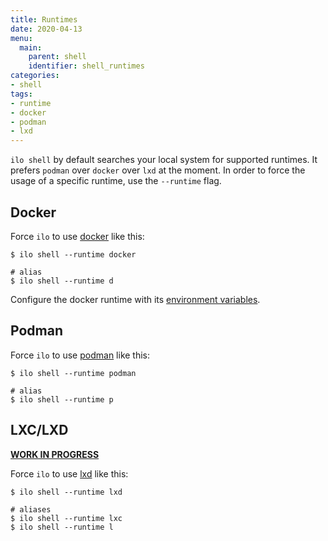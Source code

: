 ```yaml
---
title: Runtimes
date: 2020-04-13
menu:
  main:
    parent: shell
    identifier: shell_runtimes
categories:
- shell
tags:
- runtime
- docker
- podman
- lxd
---
```


`ilo shell` by default searches your local system for supported runtimes. It prefers `podman` over `docker` over `lxd` at the moment. In order to force the usage of a specific runtime, use the `--runtime` flag.

## Docker

Force `ilo` to use [docker](https://www.docker.com/)  like this:

```shell script
$ ilo shell --runtime docker

# alias
$ ilo shell --runtime d
```

Configure the docker runtime with its [environment variables](https://docs.docker.com/engine/reference/commandline/cli/#environment-variables).

## Podman

Force `ilo` to use [podman](https://podman.io/) like this:

```shell script
$ ilo shell --runtime podman

# alias
$ ilo shell --runtime p
```

## LXC/LXD

[**WORK IN PROGRESS**](https://github.com/metio/ilo/issues/41)

Force `ilo` to use [lxd](https://linuxcontainers.org/lxd/introduction/) like this:

```shell script
$ ilo shell --runtime lxd

# aliases
$ ilo shell --runtime lxc
$ ilo shell --runtime l
```
